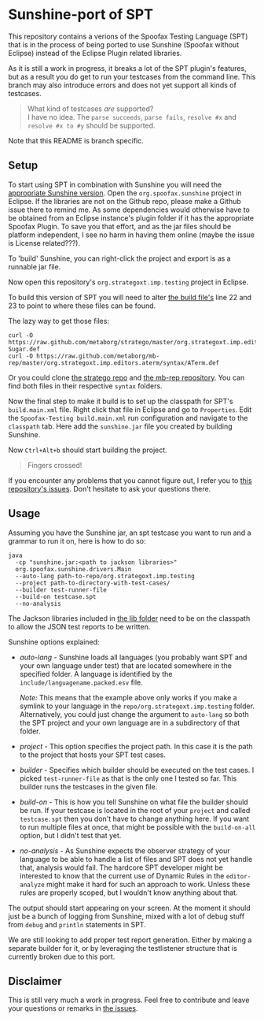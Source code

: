 # Sunshine-port of SPT

This repository contains a verions of the Spoofax Testing Language (SPT)
that is in the process of being ported to use Sunshine (Spoofax without Eclipse)
instead of the Eclipse Plugin related libraries.

As it is still a work in progress, it breaks a lot of the SPT plugin's features,
but as a result you do get to run your testcases from the command line.
This branch may also introduce errors and does not yet support all kinds of testcases.

> What kind of testcases *are* supported?  
> I have no idea.
The `parse succeeds`, `parse fails`, `resolve #x` and `resolve #x to #y` should be supported.

Note that this README is branch specific.

## Setup

To start using SPT in combination with Sunshine
you will need the [appropriate Sunshine version](https://github.com/VolkerL/spoofax-sunshine).
Open the `org.spoofax.sunshine` project in Eclipse.
If the libraries are not on the Github repo, please make a Github issue there to remind me.
As some dependencies would otherwise have to be obtained from an Eclipse instance's plugin folder
if it has the appropriate Spoofax Plugin.
To save you that effort, and as the jar files should be platform independent,
I see no harm in having them online (maybe the issue is License related???).

To 'build' Sunshine, you can right-click the project and export is as a runnable jar file.

Now open this repository's `org.strategoxt.imp.testing` project in Eclipse.

To build this version of SPT you will need to alter [the build file's](org.stratego.imp.testing/build.main.xml)
line 22 and 23 to point to where these files can be found.

The lazy way to get those files:

```
curl -O https://raw.github.com/metaborg/stratego/master/org.strategoxt.imp.editors.stratego/syntax/Stratego-Sugar.def
curl -O https://raw.github.com/metaborg/mb-rep/master/org.strategoxt.imp.editors.aterm/syntax/ATerm.def
```

Or you could clone [the stratego repo](https://github.com/metaborg/stratego)
and [the mb-rep repository](https://github.com/metaborg/mb-rep).
You can find both files in their respective `syntax` folders.

Now the final step to make it build is to set up the classpath for SPT's `build.main.xml` file.
Right click that file in Eclipse and go to `Properties`.
Edit the `Spoofax-Testing build.main.xml` run configuration and navigate to the `classpath` tab.
Here add the `sunshine.jar` file you created by building Sunshine.

Now `Ctrl+Alt+b` should start building the project.

> Fingers crossed!

If you encounter any problems that you cannot figure out,
I refer you to [this repository's issues](https://github.com/VolkerL/spt/issues).
Don't hesitate to ask your questions there.

## Usage

Assuming you have the Sunshine jar, an spt testcase you want to run and a grammar to run it on,
here is how to do so:

```Shell
java
  -cp "sunshine.jar:<path to jackson libraries>"
  org.spoofax.sunshine.drivers.Main
  --auto-lang path-to-repo/org.strategoxt.imp.testing
  --project path-to-directory-with-test-cases/
  --builder test-runner-file
  --build-on testcase.spt
  --no-analysis
```
The Jackson libraries included in [the lib folder](org.strategoxt.imp.testing/lib) need to be on the classpath
to allow the JSON test reports to be written.

Sunshine options explained:

- *auto-lang* - Sunshine loads all languages (you probably want SPT and your own language under test)
  that are located somewhere in the specified folder.
  A language is identified by the `include/languagename.packed.esv` file.
  
  *Note:* This means that the example above only works if you make a symlink to your language
  in the `repo/org.strategoxt.imp.testing` folder.
  Alternatively, you could just change the argument to `auto-lang` so both the SPT project
  and your own language are in a subdirectory of that folder.
- *project* - This option specifies the project path.
  In this case it is the path to the project that hosts your SPT test cases.
- *builder* - Specifies which builder should be executed on the test cases.
  I picked `test-runner-file` as that is the only one I tested so far.
  This builder runs the testcases in the given file.
- *build-on* - This is how you tell Sunshine on what file the builder should be run.
  If your testcase is located in the root of your `project` and called `testcase.spt`
  then you don't have to change anything here.
  If you want to run multiple files at once, that might be possible with the `build-on-all` option,
  but I didn't test that yet.
- *no-analysis* - As Sunshine expects the observer strategy of your language to be able to handle a list of files
  and SPT does not yet handle that, analysis would fail.
  The hardcore SPT developer might be interested to know that the current use of Dynamic Rules
  in the `editor-analyze` might make it hard for such an approach to work.
  Unless these rules are properly scoped, but I wouldn't know anything about that.

The output should start appearing on your screen.
At the moment it should just be a bunch of logging from Sunshine,
mixed with a lot of debug stuff from `debug` and `println` statements in SPT.

We are still looking to add proper test report generation.
Either by making a separate builder for it, or by leveraging the testlistener structure
that is currently broken due to this port.

## Disclaimer

This is still very much a work in progress.
Feel free to contribute and leave your questions or remarks in [the issues](https://github.com/VolkerL/spt/issues).
